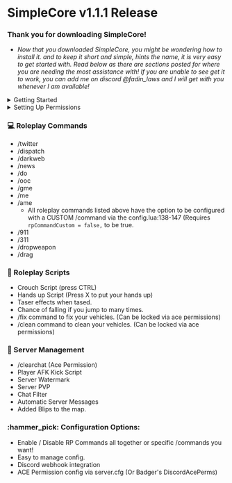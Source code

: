 # SimpleCore v1.1.1 Release

### Thank you for downloading SimpleCore!

* *Now that you downloaded SimpleCore, you might be wondering how to install it. and to keep it short and simple, hints the name, it is very easy to get started with. Read below as there are sections posted for where you are needing the most assistance with! If you are unable to see get it to work, you can add me on discord @fadin_laws and I will get with you whenever I am available!*

<details><summary>Getting Started</summary>

* *Now before we can install this, we need to download the file! So head to https://github.com/Fadin04/SimpleCore/releases/latest to download the latest version of SimpleCore*
* *After Downloading SimpleCore, make sure that the file name is named: `SimpleCore` to avoid any script errors that may appear!*
* *After doing that, open your fivem \resources directory and find where you want to place the script. You can put it anywhere as long as you remember where it is / can find it later.*
* *After you found a place for it, go ahead and drag and drop `SimpleCore` into that folder directory.*
* *Once you've done that, head to your `server.cfg` file, or via txAdmin and add the following line to your server.cfg: `ensure SimpleCore`*
* *And just like that you're done with the installing process! By default there are some settings enabled, you can look through if you want, however, if you want to jump in and see how the script works you are welcome to do so!*

</details>

<details><summary>Setting Up Permissions</summary>

* *Now just like any other script, SimpleCore comes with permissions! Woohoo! Now to set them up, all you have to do is add a few lines to your server.cfg. Simple right, I know.*
* *Anyhoo lets get started, each command comes with it's own permission based system, for instance, you are able to add a user to 1 permission group, however the others are rejected.*

### Commands that have permission(s)

| Command / Script  | Permission Group |          ACE Permission String            |         Notes about the script / permission it has!           |
|-------------------|------------------|-------------------------------------------|---------------------------------------------------------------|
| Chat Clear script |   `chat.clear`   | `add_ace group.staff chat.clear allow`    |                           N/A                                 |
|    /fix script    |   `vehicle.fix`  | `add_ace group.staff vehicle.fix allow`   | `fixPermissions = false must be true in order to use this!`   |
|   /clean script   |  `vehicle.clean` | `add_ace group.staff vehicle.clean allow` | `cleanPermissions = false must be true in order to use this!` |
| Staff Chat script |   `chat.staff`   | `add_ace group.staff chat.staff allow`    |                           N/A                                 |
|    /dva script    |   `vehicle.dva`  | `add_ace group.staff vehicle.dva allow`   |                           N/A                                 |

* *Now all the strings that are given in the table can be altered, basically, you can change the group name to maybe be a role ID or steam ID, however, it is advised to keep the permission string the same instead of changing the permission. This way nothing breaks and everything stays simple.*

</details>

### :computer: Roleplay Commands

* /twitter
* /dispatch
* /darkweb
* /news
* /do
* /ooc
* /gme
* /me
* /ame
   * All roleplay commands listed above have the option to be configured with a CUSTOM /command via the config.lua:138-147 (Requires ``rpCommandCustom = false,`` to be true.
* /911 
* /311
* /dropweapon
* /drag

### :link: Roleplay Scripts

* Crouch Script (press CTRL)
* Hands up Script (Press X to put your hands up)
* Taser effects when tased.
* Chance of falling if you jump to many times.
* /fix command to fix your vehicles. (Can be locked via ace permissions)
* /clean command to clean your vehicles. (Can be locked via ace permissions)


### :hammer: Server Management

* /clearchat (Ace Permission)
* Player AFK Kick Script
* Server Watermark
* Server PVP
* Chat Filter
* Automatic Server Messages
* Added Blips to the map.


### :hammer_pick: Configuration Options:
* Enable / Disable RP Commands all together or specific /commands you want!
* Easy to manage config.
* Discord webhook integration
* ACE Permission config via server.cfg (Or Badger's DiscordAcePerms)